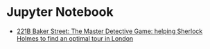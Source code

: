 # Jupyter Notebook

- [221B Baker Street: The Master Detective Game: helping Sherlock Holmes to find an optimal tour in London](https://github.com/Pigzaum/221b_baker_street_tsp/blob/main/tsp_scotland_yard.ipynb)
